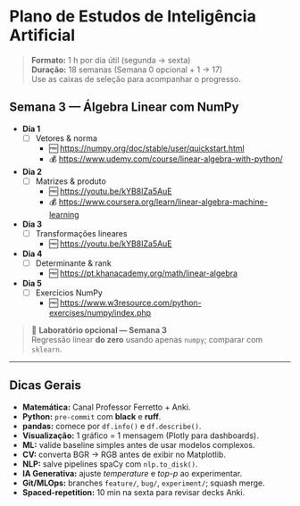 # Plano de Estudos de Inteligência Artificial
> **Formato:** 1 h por dia útil (segunda → sexta)  
> **Duração:** 18 semanas (Semana 0 opcional + 1 → 17)  
> Use as caixas de seleção para acompanhar o progresso.

## Semana 3 — Álgebra Linear com NumPy
- **Dia 1**  
  - [ ] Vetores & norma  
    - 🆓 <https://numpy.org/doc/stable/user/quickstart.html>  
    - 💰 <https://www.udemy.com/course/linear-algebra-with-python/>
- **Dia 2**  
  - [ ] Matrizes & produto  
    - 🆓 <https://youtu.be/kYB8IZa5AuE>  
    - 💰 <https://www.coursera.org/learn/linear-algebra-machine-learning>
- **Dia 3**  
  - [ ] Transformações lineares  
    - 🆓 <https://youtu.be/kYB8IZa5AuE>
- **Dia 4**  
  - [ ] Determinante & rank  
    - 🆓 <https://pt.khanacademy.org/math/linear-algebra>
- **Dia 5**  
  - [ ] Exercícios NumPy  
    - 🆓 <https://www.w3resource.com/python-exercises/numpy/index.php>

> 🔬 **Laboratório opcional — Semana 3**  
> Regressão linear **do zero** usando apenas `numpy`; comparar com `sklearn`.

---

## Dicas Gerais
- **Matemática:** Canal Professor Ferretto + Anki.  
- **Python:** `pre-commit` com **black** e **ruff**.  
- **pandas:** comece por `df.info()` e `df.describe()`.  
- **Visualização:** 1 gráfico = 1 mensagem (Plotly para dashboards).  
- **ML:** valide baseline simples antes de usar modelos complexos.  
- **CV:** converta BGR → RGB antes de exibir no Matplotlib.  
- **NLP:** salve pipelines spaCy com `nlp.to_disk()`.  
- **IA Generativa:** ajuste *temperature* e *top-p* ao experimentar.  
- **Git/MLOps:** branches `feature/`, `bug/`, `experiment/`; squash merge.  
- **Spaced-repetition:** 10 min na sexta para revisar decks Anki.